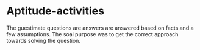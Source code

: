 # Aptitude-activities

The guestimate questions are answers are answered based on facts and a few assumptions.
The soal purpose was to get the correct approach towards solving the question.
